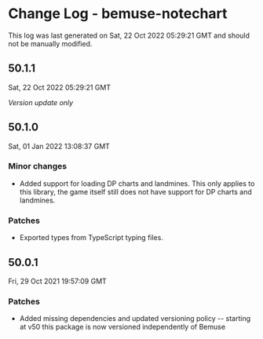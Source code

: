 # Change Log - bemuse-notechart

This log was last generated on Sat, 22 Oct 2022 05:29:21 GMT and should not be manually modified.

## 50.1.1
Sat, 22 Oct 2022 05:29:21 GMT

_Version update only_

## 50.1.0
Sat, 01 Jan 2022 13:08:37 GMT

### Minor changes

- Added support for loading DP charts and landmines. This only applies to this library, the game itself still does not have support for DP charts and landmines.

### Patches

- Exported types from TypeScript typing files.

## 50.0.1
Fri, 29 Oct 2021 19:57:09 GMT

### Patches

- Added missing dependencies and updated versioning policy -- starting at v50 this package is now versioned independently of Bemuse

